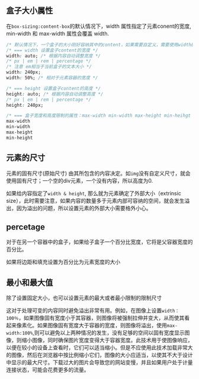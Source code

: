 
## 盒子大小属性
在`box-sizing:content-box`的默认情况下，width 属性指定了元素conent的宽度, min-width 和 max-width 属性会覆盖 width.
```css
/* 默认情况下，一个盒子的大小刚好容纳其中的content，如果需要自定义，需要使用width&height属性 */
/* === width 设置盒子content的宽度 */
width: auto; /* 根据内容自动调整宽度 */
/* px | em | rem | percentage */
/* 注意 em相当于当前盒子的文本大小 */
width: 240px;
width: 50%; /* 相对于元素容器的宽度 */

/* === height 设置盒子content的高度 */
height: auto; /* 根据内容自动调整高度 */
/* px | em | rem | percentage */
height: 240px;

/* === 盒子宽度和高度限制的属性：max-width min-width max-height min-heihgt */
max-width
min-width
max-height
min-height
```


## 元素的尺寸
元素的固有尺寸(原始尺寸) 由其所包含的内容决定。如`img`没有自定义尺寸，就会使用固有尺寸；一个空的div元素，一个没有内容，所以高度为0.

如果给内容指定了`width & height`, 那么就为元素确定了外部大小（extrinsic size），此时需要注意，如果内容的数量多于元素内部可容纳的空间，就会发生溢出，因为溢出的问题，所以设置元素的外部大小需要格外小心。

## percetage
对于在另一个容器中的盒子，如果给子盒子一个百分比宽度，它将是父容器宽度的百分比。

如果将边距和填充设置为百分比为元素宽度的大小

## 最小和最大值
除了设置固定大小，也可以设置元素的最大或者最小限制的限制尺寸

这对于处理可变的内容同时避免溢出非常有用。例如，在图像上设置`width：100％`，如果图像固有宽度小于其容器，则图像将被强制拉伸并变大，从而使其看起来像素化。如果图像固有宽度大于容器的宽度，则图像将溢出，使用`max-width:100%`,则可以避免以上两种情况的发生，没有足够的空间以固有宽度显示图像，则缩小图像，同时确保图片宽度变得大于容器宽度。此技术用于使图像响应，以便在较小的设备上查看时，它们可以适当缩小。但是不应使用此技术加载非常大的图像，然后在浏览器中按比例缩小它们，图像的大小应适当，以使其不大于设计中显示的最大尺寸。下载过大的图片会导致您的网站变慢，并且如果用户处于计量连接状态，可能会花费更多的流量。